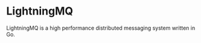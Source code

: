 LightningMQ
=========

LightningMQ is a high performance distributed messaging system written in Go.
